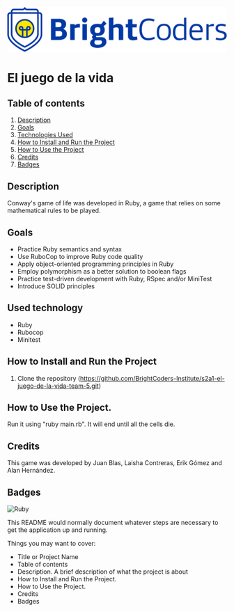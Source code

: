 ![BrightCoders Logo](img/logo.png)

# El juego de la vida

## Table of contents

1. [Description](#description)
1. [Goals](#goals)
1. [Technologies Used](#technologies-used)
1. [How to Install and Run the Project](#how-to-install-and-run-the-project)
1. [How to Use the Project](#how-to-use-the-project)
1. [Credits](#credits)
1. [Badges](#badges)

## Description

Conway's game of life was developed in Ruby, a game that relies on some mathematical rules to be played.

## Goals

- Practice Ruby semantics and syntax
- Use RuboCop to improve Ruby code quality
- Apply object-oriented programming principles in Ruby
- Employ polymorphism as a better solution to boolean flags
- Practice test-driven development with Ruby, RSpec and/or MiniTest
- Introduce SOLID principles

## Used technology

- Ruby
- Rubocop
- Minitest

## How to Install and Run the Project

1. Clone the repository (https://github.com/BrightCoders-Institute/s2a1-el-juego-de-la-vida-team-5.git)


## How to Use the Project.

Run it using "ruby main.rb". It will end until all the cells die.

## Credits

This game was developed by Juan Blas, Laisha Contreras, Erik Gómez and Alan Hernández.


## Badges

![Ruby](https://www.ruby-lang.org/es/)



This README would normally document whatever steps are necessary to get the application up and running.

Things you may want to cover:

- Title or Project Name
- Table of contents
- Description. A brief description of what the project is about
- How to Install and Run the Project.
- How to Use the Project.
- Credits
- Badges
